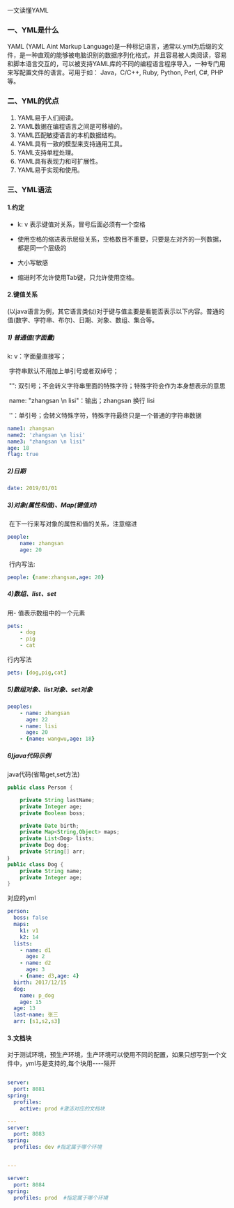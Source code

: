 一文读懂YAML

### 一、YML是什么

YAML (YAML Aint Markup Language)是一种标记语言，通常以.yml为后缀的文件，是一种直观的能够被电脑识别的数据序列化格式，并且容易被人类阅读，容易和脚本语言交互的，可以被支持YAML库的不同的编程语言程序导入，一种专门用来写配置文件的语言。可用于如： Java，C/C++, Ruby, Python, Perl, C#, PHP等。

### 二、YML的优点

1. YAML易于人们阅读。  
2. YAML数据在编程语言之间是可移植的。  
3. YAML匹配敏捷语言的本机数据结构。  
4. YAML具有一致的模型来支持通用工具。  
5. YAML支持单程处理。  
6. YAML具有表现力和可扩展性。  
7. YAML易于实现和使用。

### 三、YML语法
#### 1.约定

- k: v 表示键值对关系，冒号后面必须有一个空格

- 使用空格的缩进表示层级关系，空格数目不重要，只要是左对齐的一列数据，都是同一个层级的

- 大小写敏感

- 缩进时不允许使用Tab键，只允许使用空格。  

  
#### 2.键值关系

(以java语言为例，其它语言类似)对于键与值主要是看能否表示以下内容。普通的值(数字、字符串、布尔)、日期、对象、数组、集合等。

##### 1) 普通值(字面量)

k: v：字面量直接写；

​	字符串默认不用加上单引号或者双绰号；

​	"": 双引号；不会转义字符串里面的特殊字符；特殊字符会作为本身想表示的意思

​		name:   "zhangsan \n lisi"：输出；zhangsan 换行  lisi

​	''：单引号；会转义特殊字符，特殊字符最终只是一个普通的字符串数据

```yml
name1: zhangsan
name2: 'zhangsan \n lisi'
name3: "zhangsan \n lisi"
age: 18
flag: true
```



##### 2)日期

```yml
date: 2019/01/01
```



##### 3)对象(属性和值)、Map(键值对)

​	在下一行来写对象的属性和值的关系，注意缩进

```yml
people:
	name: zhangsan
	age: 20
```

​	行内写法:

```yml
people: {name:zhangsan,age: 20}
```



##### 4)数组、list、set

用- 值表示数组中的一个元素

```yml
pets:
	- dog
	- pig
	- cat
```

行内写法

```yml
pets: [dog,pig,cat]
```

##### 5)数组对象、list对象、set对象

```yml
peoples:
    - name: zhangsan
      age: 22
    - name: lisi
      age: 20
    - {name: wangwu,age: 18}
```

##### 6)java代码示例

java代码(省略get,set方法)

```java
public class Person {

    private String lastName;
    private Integer age;
    private Boolean boss;

    private Date birth;
    private Map<String,Object> maps;
    private List<Dog> lists;
    private Dog dog;
    private String[] arr;
｝
public class Dog {
    private String name;
    private Integer age;
}
```

对应的yml

```yml
person:
  boss: false
  maps:
    k1: v1
    k2: 14
  lists:
    - name: d1
      age: 2
    - name: d2
      age: 3
    - {name: d3,age: 4}
  birth: 2017/12/15
  dog:
    name: p_dog
    age: 15
  age: 13
  last-name: 张三
  arr: [s1,s2,s3]
```

#### 3.文档块

对于测试环境，预生产环境，生产环境可以使用不同的配置，如果只想写到一个文件中，yml与是支持的,每个块用----隔开

```yml

server:
  port: 8081
spring:
  profiles:
    active: prod #激活对应的文档块

---
server:
  port: 8083
spring:
  profiles: dev #指定属于哪个环境


---

server:
  port: 8084
spring:
  profiles: prod  #指定属于哪个环境
```

